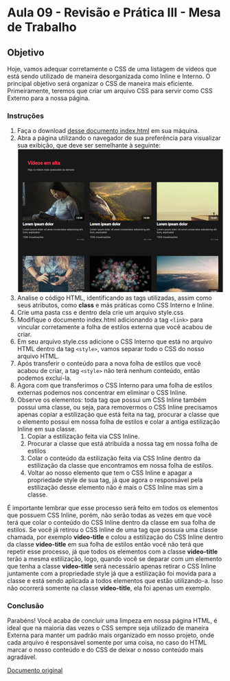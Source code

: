 # Aula 09 - Revisão e Prática III - Mesa de Trabalho

## Objetivo

Hoje, vamos adequar corretamente o CSS de uma listagem de vídeos que está sendo utilizado de maneira desorganizada como Inline e Interno.
O principal objetivo será organizar o CSS de maneira mais eficiente.
Primeiramente, teremos que criar um arquivo CSS para servir como CSS Externo para a nossa página.

### Instruções

1. Faça o download [desse documento index.html](https://drive.google.com/file/d/1dF_fp4TwoSCF0Ctf0jOI8DmLC-SD9jgT/view 'desse documento index.html') em sua máquina.
2. Abra a página utilizando o navegador de sua preferência para visualizar sua exibição, que deve ser semelhante à seguinte:
   ![Página de referência](img/revisao.png)
3. Analise o código HTML, identificando as tags utilizadas, assim como seus atributos, como **class** e más práticas como CSS Interno e Inline.
4. Crie uma pasta css e dentro dela crie um arquivo style.css
5. Modifique o documento index.html adicionando a tag `<link>` para vincular corretamente a folha de estilos externa que você acabou de criar.
6. Em seu arquivo style.css adicione o CSS Interno que está no arquivo HTML dentro da tag `<style>`, vamos separar todo o CSS do nosso arquivo HTML.
7. Após transferir o conteúdo para a nova folha de estilos que você acabou de criar, a tag `<style>` não terá nenhum conteúdo, então podemos excluí-la.
8. Agora com que transferimos o CSS Interno para uma folha de estilos externas podemos nos concentrar em eliminar o CSS Inline.
9. Observe os elementos: toda tag que possui um CSS Inline também possui uma classe, ou seja, para removermos o CSS Inline precisamos apenas copiar a estilização que está feita na tag, procurar a classe que o elemento possui em nossa folha de estilos e colar a antiga estilização Inline em sua classe.
    1. Copiar a estilização feita via CSS Inline.
    2. Procurar a classe que está atribuída a nossa tag em nossa folha de estilos
    3. Colar o conteúdo da estilização feita via CSS Inline dentro da estilização da classe que encontramos em nossa folha de estilos.
    4. Voltar ao nosso elemento que tem o CSS Inline e apagar a propriedade style de sua tag, já que agora o responsável pela estilização desse elemento não é mais o CSS Inline mas sim a classe.

É importante lembrar que esse processo será feito em todos os elementos que possuem CSS Inline, porém, não serão todas as vezes em que você terá que colar o conteúdo do CSS Inline dentro da classe em sua folha de estilos.
Se você já retirou o CSS Inline de uma tag que possuía uma classe chamada, por exemplo **video-title** e colou a estilização do CSS Inline dentro da classe **video-title** em sua folha de estilos então você não terá que repetir esse processo, já que todos os elementos com a classe **video-title** terão a mesma estilização, logo, quando você se deparar com um elemento que tenha a classe **video-title** será necessário apenas retirar o CSS Inline juntamente com a propriedade style já que a estilização foi movida para a classe e está sendo aplicada a todos elementos que estão utilizando-a.
Isso não ocorrerá somente na classe **video-title**, ela foi apenas um exemplo.

### Conclusão

Parabéns! Você acaba de concluir uma limpeza em nossa página HTML, é ideal que na maioria das vezes o CSS sempre seja utilizado de maneira Externa para manter um padrão mais organizado em nosso projeto, onde cada arquivo é responsável somente por uma coisa, no caso do HTML marcar o nosso conteúdo e do CSS de deixar o nosso conteúdo mais agradável.

[Documento original](https://docs.google.com/document/d/1k3M32K-7q9IIdy58UQ2tPhdFk5Oeml2Q1TPfLZGp2Aw/ 'Documento original')
